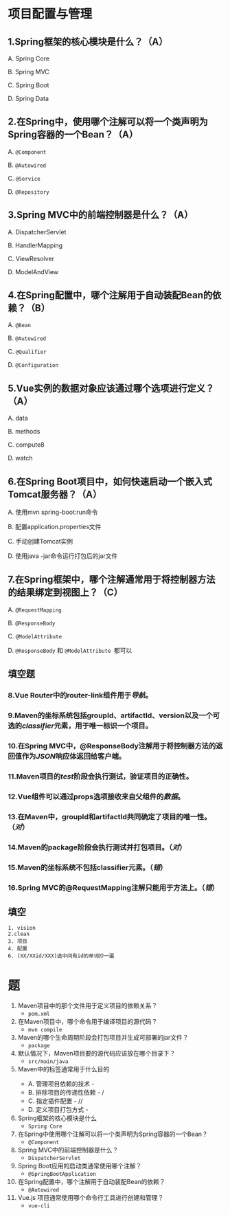 <!--
 * @Description: 
 * @Author: FallCicada
 * @Date: 2024-12-11 17:30:19
 * @LastEditors: FallCicada
 * @LastEditTime: 2024-12-17 11:12:21
 * @Slogan: 無限進步
-->
# 项目配置与管理
## 1.Spring框架的核心模块是什么？（A）
A. Spring Core

B. Spring MVC

C. Spring Boot

D. Spring Data
## 2.在Spring中，使用哪个注解可以将一个类声明为Spring容器的一个Bean？（A）
A. `@Component`

B. `@Autowired`

C. `@Service`

D. `@Repository`
## 3.Spring MVC中的前端控制器是什么？（A）
A. DispatcherServlet

B. HandlerMapping

C. ViewResolver

D. ModelAndView
## 4.在Spring配置中，哪个注解用于自动装配Bean的依赖？（B）
A. `@Bean`

B. `@Autowired`

C. `@Qualifier`

D. `@Configuration`
## 5.Vue实例的数据对象应该通过哪个选项进行定义？（A）
A. data

B. methods

C. compute8

D. watch
## 6.在Spring Boot项目中，如何快速启动一个嵌入式Tomcat服务器？（A）
A. 使用mvn spring-boot:run命令

B. 配置application.properties文件

C. 手动创建Tomcat实例

D. 使用java -jar命令运行打包后的jar文件
## 7.在Spring框架中，哪个注解通常用于将控制器方法的结果绑定到视图上？（C）
A. `@RequestMapping`

B. `@ResponseBody`

C. `@ModelAttribute`

D. `@ResponseBody` 和 `@ModelAttribute `都可以
## 填空题
### 8.Vue Router中的router-link组件用于***导航***。
### 9.Maven的坐标系统包括groupId、artifactId、version以及一个可选的***classifier***元素，用于唯一标识一个项目。
### 10.在Spring MVC中，@ResponseBody注解用于将控制器方法的返回值作为***JSON***响应体返回给客户端。
### 11.Maven项目的***test***阶段会执行测试，验证项目的正确性。
### 12.Vue组件可以通过props选项接收来自父组件的***数据***。
### 13.在Maven中，groupId和artifactId共同确定了项目的唯一性。（***对***）
### 14.Maven的package阶段会执行测试并打包项目。（***对***）
### 15.Maven的坐标系统不包括classifier元素。（***错***）
### 16.Spring MVC的@RequestMapping注解只能用于方法上。（***错***）


## 填空
```
1. vision
2.clean
3. 项目
4. 配置
6. (XX/XXid/XXX)选中间有id的单词抄一遍
```


# 题
1. Maven项目中的那个文件用于定义项目的依赖关系？
    - `pom.xml`
2. 在Maven项目中，哪个命令用于编译项目的源代码？
    - `mvn compile`
3. Maven的哪个生命周期阶段会打包项目并生成可部署的jar文件？
    - `package`
4. 默认情况下，Maven项目要的源代码应该放在哪个目录下？
    - `src/main/java`
5. Maven中的<dependencyManagement>标签通常用于什么目的
    - A. 管理项目依赖的技术 - <dependencyManagement>
    - B. 排除项目的传递性依赖 - <dependency>/<exclusions>
    - C. 指定插件配置 - <build>/<plugins>/<plugin>
    - D. 定义项目打包方式 - <packaging>
6. Spring框架的核心模块是什么
    - `Spring Core`
7. 在Spring中使用哪个注解可以将一个类声明为Spring容器的一个Bean？
    - `@Component`
8. Spring MVC中的前端控制器是什么？
    - `DispatcherServlet`
9. Spring Boot应用的启动类通常使用哪个注解？
    - `@SpringBootApplication`
10. 在Spring配置中，哪个注解用于自动装配Bean的依赖？
    - `@Autowired`
11. Vue.js 项目通常使用哪个命令行工具进行创建和管理？  
    - `vue-cli`
